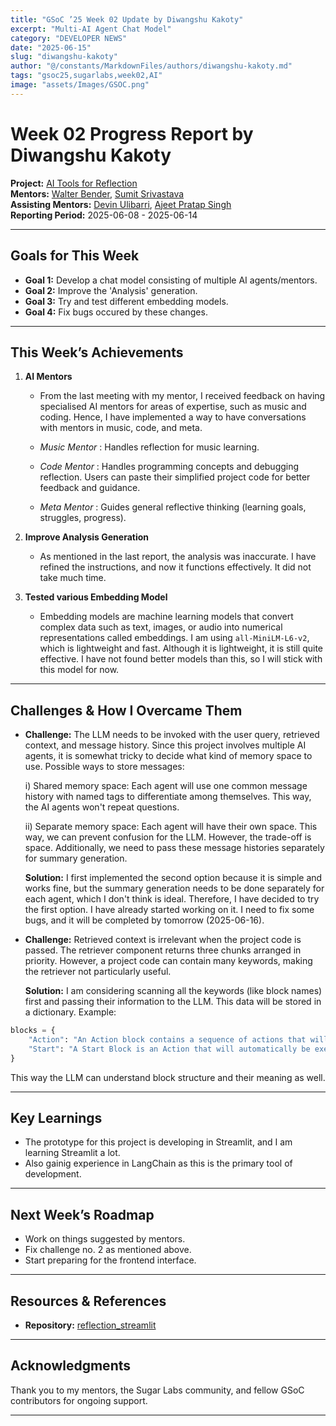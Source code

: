 ```yaml
---
title: "GSoC ’25 Week 02 Update by Diwangshu Kakoty"
excerpt: "Multi-AI Agent Chat Model"
category: "DEVELOPER NEWS"
date: "2025-06-15"
slug: "diwangshu-kakoty"
author: "@/constants/MarkdownFiles/authors/diwangshu-kakoty.md"
tags: "gsoc25,sugarlabs,week02,AI"
image: "assets/Images/GSOC.png"
---
```


<!-- markdownlint-disable -->

# Week 02 Progress Report by Diwangshu Kakoty

**Project:** [AI Tools for Reflection](https://github.com/Commanderk3/reflection_ai)  
**Mentors:** [Walter Bender](https://github.com/walterbender), [Sumit Srivastava](https://github.com/sum2it)  
**Assisting Mentors:** [Devin Ulibarri](https://github.com/pikurasa), [Ajeet Pratap Singh](https://github.com/apsinghdev)  
**Reporting Period:** 2025-06-08 - 2025-06-14  

---

## Goals for This Week

- **Goal 1:** Develop a chat model consisting of multiple AI agents/mentors.
- **Goal 2:** Improve the 'Analysis' generation.
- **Goal 3:** Try and test different embedding models.
- **Goal 4:** Fix bugs occured by these changes.

---

## This Week’s Achievements

1. **AI Mentors**  
   - From the last meeting with my mentor, I received feedback on having specialised AI mentors for areas of expertise, such as music and coding. Hence, I have implemented a way to have conversations with mentors in music, code, and meta.

   - *Music Mentor* : Handles reflection for music learning.

   - *Code Mentor* : Handles programming concepts and debugging reflection. Users can paste their simplified project code for better feedback and guidance.

   - *Meta Mentor* : Guides general reflective thinking (learning goals, struggles, progress).

2. **Improve Analysis Generation**  
   - As mentioned in the last report, the analysis was inaccurate. I have refined the instructions, and now it functions effectively. It did not take much time.

3. **Tested various Embedding Model**  
   - Embedding models are machine learning models that convert complex data such as text, images, or audio into numerical representations called embeddings. I am using `all-MiniLM-L6-v2`, which is lightweight and fast. Although it is lightweight, it is still quite effective. I have not found better models than this, so I will stick with this model for now. 

---

## Challenges & How I Overcame Them

- **Challenge:** The LLM needs to be invoked with the user query, retrieved context, and message history. Since this project involves multiple AI agents, it is somewhat tricky to decide what kind of memory space to use. Possible ways to store messages:

  i) Shared memory space: Each agent will use one common message history with named tags to differentiate among themselves. This way, the AI agents won't repeat questions.

  ii) Separate memory space: Each agent will have their own space. This way, we can prevent confusion for the LLM. However, the trade-off is space. Additionally, we need to pass these message histories separately for summary generation.

  **Solution:** I first implemented the second option because it is simple and works fine, but the summary generation needs to be done separately for each agent, which I don't think is ideal. Therefore, I have decided to try the first option. I have already started working on it. I need to fix some bugs, and it will be completed by tomorrow (2025-06-16).

- **Challenge:** Retrieved context is irrelevant when the project code is passed. The retriever component returns three chunks arranged in priority. However, a project code can contain many keywords, making the retriever not particularly useful.

  **Solution:** I am considering scanning all the keywords (like block names) first and passing their information to the LLM. This data will be stored in a dictionary. Example:

```python
blocks = {
    "Action": "An Action block contains a sequence of actions that will only be executed when the block is referred to by something else, such as a start block.",
    "Start": "A Start Block is an Action that will automatically be executed once the start button is pressed."
}
```
This way the LLM can understand block structure and their meaning as well.

---

## Key Learnings

- The prototype for this project is developing in Streamlit, and I am learning Streamlit a lot.
- Also gainig experience in LangChain as this is the primary tool of development.

---

## Next Week’s Roadmap

- Work on things suggested by mentors.
- Fix challenge no. 2 as mentioned above.
- Start preparing for the frontend interface.

---

## Resources & References

- **Repository:** [reflection_streamlit](https://github.com/Commanderk3/reflection_streamlit)


---

## Acknowledgments

Thank you to my mentors, the Sugar Labs community, and fellow GSoC contributors for ongoing support.

---